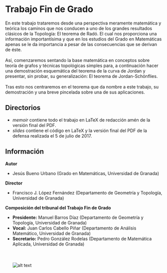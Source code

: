 # Trabajo Fin de Grado
En este trabajo trataremos desde una perspectiva meramente matemática y teórica los caminos que nos conducen a uno de los grandes resultados clásicos de la Topología: El teorema de Radó. El cual nos proporciona una información importantísima y que en los estudios del Grado en Matemáticas apenas se le da importancia a pesar de las consecuencias que se derivan de éste.
<br><br>
Así, comenzaremos sentando la base matemática en conceptos sobre teoría de grafos y técnicas topológicas simples para, a continuación hacer una demostración esquemática del teorema de la curva de Jordan y presentar, sin probar, su generalización: El teorema de Jordan-Schönflies.
<br><br>
Tras esto nos centraremos en el teorema que da nombre a este trabajo, su demostración y una breve pincelada sobre una de sus aplicaciones.
## Directorios
* *memoir* contiene todo el trabajo en LaTeX de redacción amén de la versión final del PDF.
* *slides* contiene el código en LaTeX y la versión final del PDF de la defensa realizada el 5 de julio de 2017.
## Información
**Autor**
* Jesús Bueno Urbano (Grado en Matemáticas, Universidad de Granada)

**Director**
* Francisco J. López Fernández (Departamento de Geometría y Topología, Universidad de Granada)

**Composición del tribunal del Trabajo Fin de Grado**
* **Presidente:** Manuel Barros Díaz (Departamento de Geometría y Topología, Universidad de Granada)
* **Vocal:** Juan Carlos Cabello Piñar (Departamento de Análisis Matemático, Universidad de Granada)
* **Secretario:** Pedro González Rodelas (Departamento de Matemática Aplicada, Universidad de Granada)
<br></br>
<br></br>
![alt text](http://secretariageneral.ugr.es/pages/ivc/descarga/_img/horizontal/ugrmarca02color_2/!)
<br><br>

